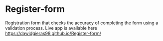 # Register-form

Registration form that checks the accuracy of completing the form using a validation process. 
Live app is available here https://dawidgieras98.github.io/Register-form/
